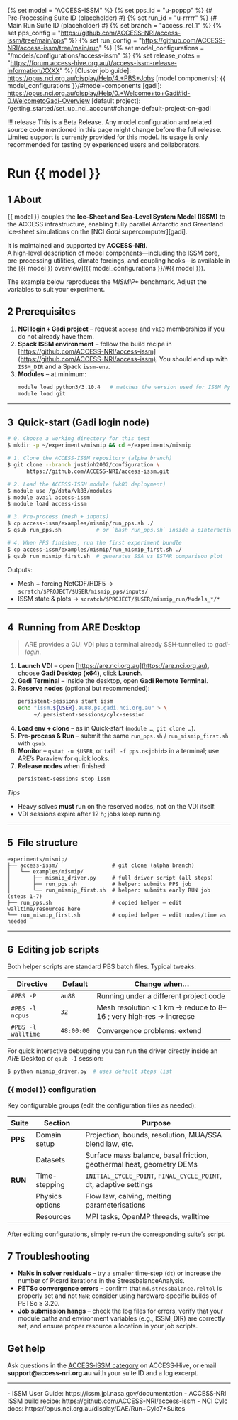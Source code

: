 {% set model = "ACCESS-ISSM" %}
{% set pps_id = "u-ppppp" %} {# Pre‑Processing Suite ID (placeholder) #}
{% set run_id = "u-rrrrr" %} {# Main Run Suite ID (placeholder) #}
{% set branch = "access_rel_1" %}
{% set pps_config = "https://github.com/ACCESS-NRI/access-issm/tree/main/pps" %}
{% set run_config = "https://github.com/ACCESS-NRI/access-issm/tree/main/run" %}
{% set model_configurations = "/models/configurations/access-issm" %}
{% set release_notes = "https://forum.access-hive.org.au/t/access-issm-release-information/XXXX" %}
[Cluster job guide]: https://opus.nci.org.au/display/Help/4.+PBS+Jobs
[model components]: {{ model_configurations }}/#model-components
[gadi]: https://opus.nci.org.au/display/Help/0.+Welcome+to+Gadi#id-0.WelcometoGadi-Overview
[default project]: /getting_started/set_up_nci_account#change-default-project-on-gadi

!!! release
    This is a Beta Release.
    Any model configuration and related source code mentioned in this page might change before the full release.
    Limited support is currently provided for this model. Its usage is only recommended for testing by experienced users and collaborators.

# Run {{ model }}

## 1 About

{{ model }} couples the **Ice-Sheet and Sea-Level System Model (ISSM)** to the ACCESS infrastructure, enabling fully parallel Antarctic and Greenland ice‑sheet simulations on the [NCI _Gadi_ supercomputer][gadi].

It is maintained and supported by **ACCESS‑NRI**.  
A high‑level description of model components—including the ISSM core, pre‑processing utilities, climate forcings, and coupling hooks—is available in the [{{ model }} overview]({{ model_configurations }}/#{{ model }}).

The example below reproduces the *MISMIP+* benchmark. Adjust the variables to suit your experiment.

## 2 Prerequisites

1. **NCI login + Gadi project** – request `access` and `vk83` memberships if you do not already have them.
2. **Spack ISSM environment** – follow the build recipe in [https://github.com/ACCESS-NRI/access-issm](https://github.com/ACCESS-NRI/access-issm).  You should end up with `ISSM_DIR` and a Spack `issm-env`.
3. **Modules** – at minimum:
   ```bash
   module load python3/3.10.4   # matches the version used for ISSM Python API
   module load git
   ```

---

## 3  Quick‑start (Gadi login node)

```bash
# 0. Choose a working directory for this test
$ mkdir -p ~/experiments/mismip && cd ~/experiments/mismip

# 1. Clone the ACCESS-ISSM repository (alpha branch)
$ git clone --branch justinh2002/configuration \
      https://github.com/ACCESS-NRI/access-issm.git

# 2. Load the ACCESS-ISSM module (vk83 deployment)
$ module use /g/data/vk83/modules
$ module avail access-issm
$ module load access-issm

# 3. Pre-process (mesh + inputs)
$ cp access-issm/examples/mismip/run_pps.sh ./
$ qsub run_pps.sh           # or `bash run_pps.sh` inside a pInteractive job

# 4. When PPS finishes, run the first experiment bundle
$ cp access-issm/examples/mismip/run_mismip_first.sh ./
$ qsub run_mismip_first.sh  # generates SSA vs ESTAR comparison plot
```

Outputs:

- Mesh + forcing NetCDF/HDF5 → `scratch/$PROJECT/$USER/mismip_pps/inputs/`
- ISSM state & plots → `scratch/$PROJECT/$USER/mismip_run/Models_*/*`

---

## 4  Running from ARE Desktop

> ARE provides a GUI VDI plus a terminal already SSH‑tunnelled to *gadi-login*.

1. **Launch VDI** – open [https://are.nci.org.au](https://are.nci.org.au), choose **Gadi Desktop (x64)**, click **Launch**.
2. **Gadi Terminal** – inside the desktop, open **Gadi Remote Terminal**.
3. **Reserve nodes** (optional but recommended):
   ```bash
   persistent-sessions start issm
   echo "issm.${USER}.au88.ps.gadi.nci.org.au" > \
        ~/.persistent-sessions/cylc-session
   ```
4. **Load env + clone** – as in Quick‑start (`module …`, `git clone …`).
5. **Pre‑process & Run** – submit the same `run_pps.sh` / `run_mismip_first.sh` with `qsub`.
6. **Monitor** – `qstat -u $USER`, or `tail -f pps.o<jobid>` in a terminal; use ARE’s Paraview for quick looks.
7. **Release nodes** when finished:
   ```bash
   persistent-sessions stop issm
   ```

*Tips*

- Heavy solves **must** run on the reserved nodes, not on the VDI itself.
- VDI sessions expire after 12 h; jobs keep running.

---

## 5  File structure

```
experiments/mismip/
├── access-issm/                 # git clone (alpha branch)
│   └── examples/mismip/
│       ├── mismip_driver.py     # full driver script (all steps)
│       ├── run_pps.sh           # helper: submits PPS job
│       └── run_mismip_first.sh  # helper: submits early RUN job (steps 1‑7)
├── run_pps.sh                   # copied helper – edit walltime/resources here
└── run_mismip_first.sh          # copied helper – edit nodes/time as needed
```

---

## 6  Editing job scripts

Both helper scripts are standard PBS batch files.  Typical tweaks:

| Directive          | Default    | Change when…                                                       |
| ------------------ | ---------- | ------------------------------------------------------------------ |
| `#PBS -P`          | `au88`     | Running under a different project code                             |
| `#PBS -l ncpus`    | `32`       | Mesh resolution < 1 km → reduce to 8–16 ; very high‑res → increase |
| `#PBS -l walltime` | `48:00:00` | Convergence problems: extend                                       |

For quick interactive debugging you can run the driver directly inside an *ARE* Desktop or `qsub -I` session:

```bash
$ python mismip_driver.py  # uses default steps list
```

### {{ model }} configuration

Key configurable groups (edit the configuration files as needed):
  
| Suite | Section            | Purpose                                                              |
|-------|--------------------|----------------------------------------------------------------------|
| **PPS** | Domain setup      | Projection, bounds, resolution, MUA/SSA blend law, etc.             |
|        | Datasets          | Surface mass balance, basal friction, geothermal heat, geometry DEMs  |
| **RUN** | Time-stepping     | `INITIAL_CYCLE_POINT`, `FINAL_CYCLE_POINT`, dt, adaptive settings      |
|        | Physics options   | Flow law, calving, melting parameterisations                          |
|        | Resources         | MPI tasks, OpenMP threads, walltime                                   |

After editing configurations, simply re-run the corresponding suite’s script.

## 7 Troubleshooting

* **NaNs in solver residuals** – try a smaller time‑step (`dt`) or increase the number of Picard iterations in the StressbalanceAnalysis.
* **PETSc convergence errors** – confirm that `md.stressbalance.reltol` is properly set and not `NaN`; consider using hardware‑specific builds of PETSc ≥ 3.20.
* **Job submission hangs** – check the log files for errors, verify that your module paths and environment variables (e.g., ISSM_DIR) are correctly set, and ensure proper resource allocation in your job scripts.

## Get help

Ask questions in the [ACCESS‑ISSM category](https://forum.access-hive.org.au/c/cryosphere/access-issm/) on ACCESS‑Hive, or email **support@access‑nri.org.au** with your suite ID and a log excerpt.

---

<custom-references>
- ISSM User Guide: https://issm.jpl.nasa.gov/documentation
- ACCESS‑NRI ISSM build recipe: https://github.com/ACCESS-NRI/access-issm
- NCI Cylc docs: https://opus.nci.org.au/display/DAE/Run+Cylc7+Suites
</custom-references>